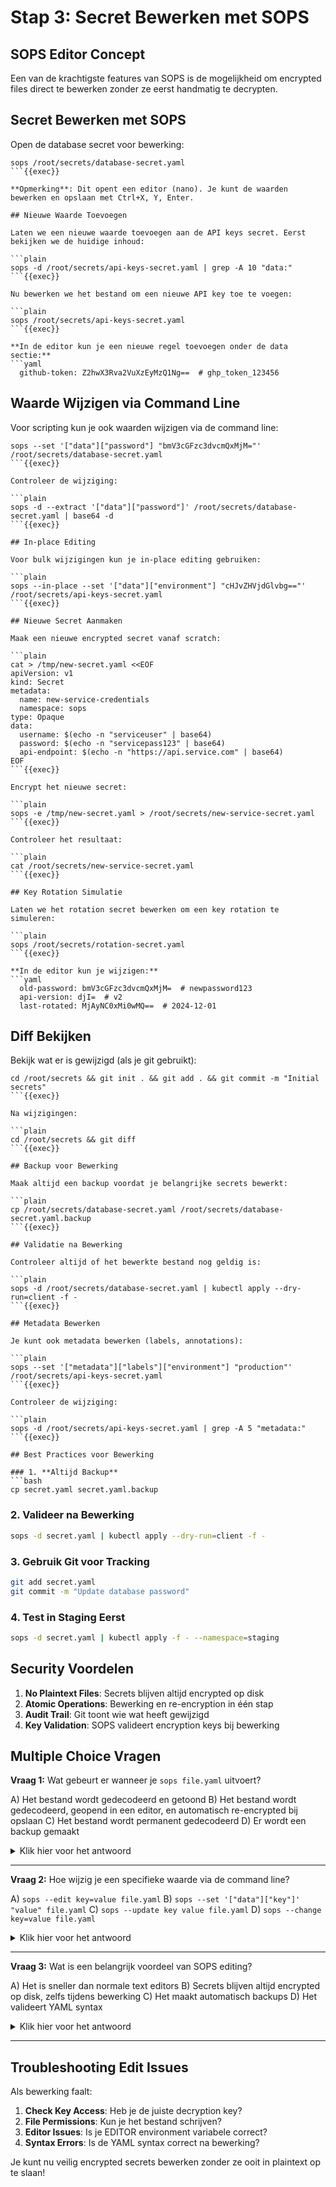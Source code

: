 # Stap 3: Secret Bewerken met SOPS

## SOPS Editor Concept

Een van de krachtigste features van SOPS is de mogelijkheid om encrypted files direct te bewerken zonder ze eerst handmatig te decrypten.

## Secret Bewerken met SOPS

Open de database secret voor bewerking:

```plain
sops /root/secrets/database-secret.yaml
```{{exec}}

**Opmerking**: Dit opent een editor (nano). Je kunt de waarden bewerken en opslaan met Ctrl+X, Y, Enter.

## Nieuwe Waarde Toevoegen

Laten we een nieuwe waarde toevoegen aan de API keys secret. Eerst bekijken we de huidige inhoud:

```plain
sops -d /root/secrets/api-keys-secret.yaml | grep -A 10 "data:"
```{{exec}}

Nu bewerken we het bestand om een nieuwe API key toe te voegen:

```plain
sops /root/secrets/api-keys-secret.yaml
```{{exec}}

**In de editor kun je een nieuwe regel toevoegen onder de data sectie:**
```yaml
  github-token: Z2hwX3Rva2VuXzEyMzQ1Ng==  # ghp_token_123456
```

## Waarde Wijzigen via Command Line

Voor scripting kun je ook waarden wijzigen via de command line:

```plain
sops --set '["data"]["password"] "bmV3cGFzc3dvcmQxMjM="' /root/secrets/database-secret.yaml
```{{exec}}

Controleer de wijziging:

```plain
sops -d --extract '["data"]["password"]' /root/secrets/database-secret.yaml | base64 -d
```{{exec}}

## In-place Editing

Voor bulk wijzigingen kun je in-place editing gebruiken:

```plain
sops --in-place --set '["data"]["environment"] "cHJvZHVjdGlvbg=="' /root/secrets/api-keys-secret.yaml
```{{exec}}

## Nieuwe Secret Aanmaken

Maak een nieuwe encrypted secret vanaf scratch:

```plain
cat > /tmp/new-secret.yaml <<EOF
apiVersion: v1
kind: Secret
metadata:
  name: new-service-credentials
  namespace: sops
type: Opaque
data:
  username: $(echo -n "serviceuser" | base64)
  password: $(echo -n "servicepass123" | base64)
  api-endpoint: $(echo -n "https://api.service.com" | base64)
EOF
```{{exec}}

Encrypt het nieuwe secret:

```plain
sops -e /tmp/new-secret.yaml > /root/secrets/new-service-secret.yaml
```{{exec}}

Controleer het resultaat:

```plain
cat /root/secrets/new-service-secret.yaml
```{{exec}}

## Key Rotation Simulatie

Laten we het rotation secret bewerken om een key rotation te simuleren:

```plain
sops /root/secrets/rotation-secret.yaml
```{{exec}}

**In de editor kun je wijzigen:**
```yaml
  old-password: bmV3cGFzc3dvcmQxMjM=  # newpassword123
  api-version: djI=  # v2
  last-rotated: MjAyNC0xMi0wMQ==  # 2024-12-01
```

## Diff Bekijken

Bekijk wat er is gewijzigd (als je git gebruikt):

```plain
cd /root/secrets && git init . && git add . && git commit -m "Initial secrets"
```{{exec}}

Na wijzigingen:

```plain
cd /root/secrets && git diff
```{{exec}}

## Backup voor Bewerking

Maak altijd een backup voordat je belangrijke secrets bewerkt:

```plain
cp /root/secrets/database-secret.yaml /root/secrets/database-secret.yaml.backup
```{{exec}}

## Validatie na Bewerking

Controleer altijd of het bewerkte bestand nog geldig is:

```plain
sops -d /root/secrets/database-secret.yaml | kubectl apply --dry-run=client -f -
```{{exec}}

## Metadata Bewerken

Je kunt ook metadata bewerken (labels, annotations):

```plain
sops --set '["metadata"]["labels"]["environment"] "production"' /root/secrets/api-keys-secret.yaml
```{{exec}}

Controleer de wijziging:

```plain
sops -d /root/secrets/api-keys-secret.yaml | grep -A 5 "metadata:"
```{{exec}}

## Best Practices voor Bewerking

### 1. **Altijd Backup**
```bash
cp secret.yaml secret.yaml.backup
```

### 2. **Valideer na Bewerking**
```bash
sops -d secret.yaml | kubectl apply --dry-run=client -f -
```

### 3. **Gebruik Git voor Tracking**
```bash
git add secret.yaml
git commit -m "Update database password"
```

### 4. **Test in Staging Eerst**
```bash
sops -d secret.yaml | kubectl apply -f - --namespace=staging
```

## Security Voordelen

1. **No Plaintext Files**: Secrets blijven altijd encrypted op disk
2. **Atomic Operations**: Bewerking en re-encryption in één stap
3. **Audit Trail**: Git toont wie wat heeft gewijzigd
4. **Key Validation**: SOPS valideert encryption keys bij bewerking

## Multiple Choice Vragen

**Vraag 1:** Wat gebeurt er wanneer je `sops file.yaml` uitvoert?

A) Het bestand wordt gedecodeerd en getoond
B) Het bestand wordt gedecodeerd, geopend in een editor, en automatisch re-encrypted bij opslaan
C) Het bestand wordt permanent gedecodeerd
D) Er wordt een backup gemaakt

<details>
<summary>Klik hier voor het antwoord</summary>

**Correct antwoord: B**

`sops file.yaml` (zonder -d flag):
- Decrypteert het bestand tijdelijk
- Opent het in een editor (nano, vim, etc.)
- Re-encrypteert automatisch bij opslaan
- Het bestand blijft altijd encrypted op disk

Dit is de veilige manier om encrypted secrets te bewerken.
</details>

---

**Vraag 2:** Hoe wijzig je een specifieke waarde via de command line?

A) `sops --edit key=value file.yaml`
B) `sops --set '["data"]["key"]' "value" file.yaml`
C) `sops --update key value file.yaml`
D) `sops --change key=value file.yaml`

<details>
<summary>Klik hier voor het antwoord</summary>

**Correct antwoord: B**

Het correcte commando is:
`sops --set '["data"]["key"]' "value" file.yaml`

- Gebruikt JSONPath syntax voor de key locatie
- Handig voor scripting en automation
- Wijzigt alleen de gespecificeerde waarde
- Re-encrypteert automatisch

De andere opties bestaan niet in SOPS.
</details>

---

**Vraag 3:** Wat is een belangrijk voordeel van SOPS editing?

A) Het is sneller dan normale text editors
B) Secrets blijven altijd encrypted op disk, zelfs tijdens bewerking
C) Het maakt automatisch backups
D) Het valideert YAML syntax

<details>
<summary>Klik hier voor het antwoord</summary>

**Correct antwoord: B**

Het belangrijkste voordeel:
- **Secrets blijven altijd encrypted op disk**
- Geen plaintext files tijdens bewerking
- Atomic operations (decrypt → edit → encrypt in één stap)
- Geen risico op per ongeluk plaintext secrets achterlaten

Dit maakt SOPS veel veiliger dan handmatig decrypt → edit → encrypt workflows.
</details>

---

## Troubleshooting Edit Issues

Als bewerking faalt:
1. **Check Key Access**: Heb je de juiste decryption key?
2. **File Permissions**: Kun je het bestand schrijven?
3. **Editor Issues**: Is je EDITOR environment variabele correct?
4. **Syntax Errors**: Is de YAML syntax correct na bewerking?

Je kunt nu veilig encrypted secrets bewerken zonder ze ooit in plaintext op te slaan!